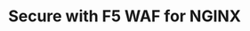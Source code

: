 ---
title: Secure with F5 WAF for NGINX
weight: 90
url: /nginx-instance-manager/nginx-app-protect/
---